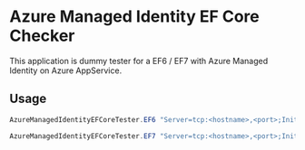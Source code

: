 # Azure Managed Identity EF Core Checker

This application is dummy tester for a EF6 / EF7 with Azure Managed Identity on Azure AppService.


## Usage

```powershell
AzureManagedIdentityEFCoreTester.EF6 "Server=tcp:<hostname>,<port>;Initial Catalog=mydb;Authentication=Active Directory Managed Identity;User ID=<principal-id>;MultipleActiveResultSets=True;Encrypt=True;Connection Timeout=300;"

AzureManagedIdentityEFCoreTester.EF7 "Server=tcp:<hostname>,<port>;Initial Catalog=mydb;Authentication=Active Directory MSI;User ID=<client-id>;MultipleActiveResultSets=True;Encrypt=True;Connection Timeout=300;"
```
